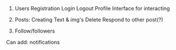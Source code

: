 1. Users
  Registration
  Login
  Logout
  Profile
  Interface for interacting

2. Posts:
  Creating
    Text & img's
  Delete
  Respond to other post(?)

3. Follow/followers

Can add:
notifications